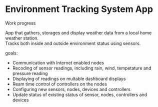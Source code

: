 # Environment Tracking System App
Work progress

App that gathers, storages and display weather data from a local home weather station.  
Tracks both inside and outside environment status using sensors.

goals:

- Communication with Internet enabled nodes
- Recoding of sensor readings, including rain, wind, tempetature and pressure reading
- Displaying of readings on multable dashboard displays
- Ream time control of controllers on the nodes
- Configuring new sensors, nodes, devices and controllers
- Update status of existing status of sensor, nodes, controllers and devices 


